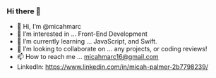 ### Hi there 👋

- 👋 Hi, I’m @micahmarc
- 👀 I’m interested in ... Front-End Development
- 🌱 I’m currently learning ... JavaScript, and Swift.
- 💞️ I’m looking to collaborate on ... any projects, or coding reviews!
- 📫 How to reach me ... micahmarc16@gmail.com
- LinkedIn: https://www.linkedin.com/in/micah-palmer-2b7798239/

<!---
micahmarc/micahmarc is a ✨ special ✨ repository because its `README.md` (this file) appears on your GitHub profile.
You can click the Preview link to take a look at your changes.
--->
